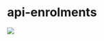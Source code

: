 # api-enrolments

![](https://github.com/code4teens/api-enrolments/workflows/pycodestyle/badge.svg)
